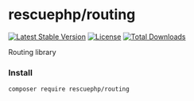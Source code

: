 # rescuephp/routing
[![Latest Stable Version](https://poser.pugx.org/rescuephp/routing/v/stable)](https://packagist.org/packages/rescuephp/routing)
[![License](https://poser.pugx.org/rescuephp/routing/license)](https://packagist.org/packages/rescuephp/routing)
[![Total Downloads](https://poser.pugx.org/rescuephp/routing/downloads)](https://packagist.org/packages/rescuephp/routing)

Routing library

### Install
```
composer require rescuephp/routing
```
